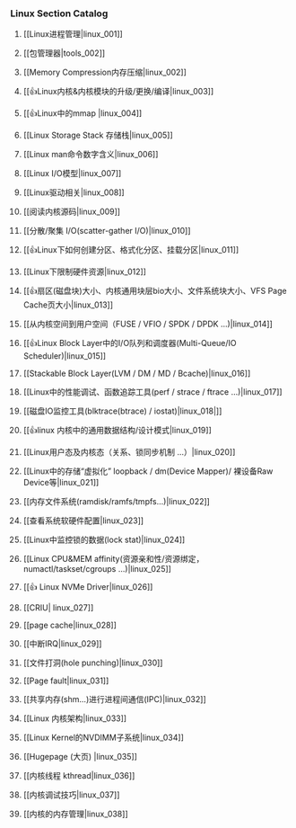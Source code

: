 ### Linux Section Catalog

1. [[Linux进程管理|linux_001]]

1. [[包管理器|tools_002]]

1. [[Memory Compression内存压缩|linux_002]]

1. [[👍Linux内核&内核模块的升级/更换/编译|linux_003]]

1. [[👍Linux中的mmap |linux_004]]

1. [[Linux Storage Stack 存储栈|linux_005]]

1. [[Linux man命令数字含义|linux_006]]

1. [[Linux I/O模型|linux_007]]

1. [[Linux驱动相关|linux_008]]

1. [[阅读内核源码|linux_009]]

1. [[分散/聚集 I/O(scatter-gather I/O)|linux_010]]

1. [[👍Linux下如何创建分区、格式化分区、挂载分区|linux_011]]

1. [[Linux下限制硬件资源|linux_012]]

1. [[👍扇区(磁盘块)大小、内核通用块层bio大小、文件系统块大小、VFS Page Cache页大小|linux_013]]

1. [[从内核空间到用户空间（FUSE / VFIO / SPDK / DPDK ...)|linux_014]]

1. [[👍Linux Block Layer中的I/O队列和调度器(Multi-Queue/IO Scheduler)|linux_015]]

1. [[Stackable Block Layer(LVM / DM / MD / Bcache)|linux_016]]

1. [[Linux中的性能调试、函数追踪工具(perf / strace / ftrace ...)|linux_017]]

1. [[磁盘IO监控工具(blktrace(btrace) / iostat)|linux_018|]]

1. [[👍linux 内核中的通用数据结构/设计模式|linux_019]]

1. [[Linux用户态及内核态（关系、锁同步机制 ...）|linux_020]]

1. [[Linux中的存储“虚拟化” loopback / dm(Device Mapper)/ 裸设备Raw Device等|linux_021]]

1. [[内存文件系统(ramdisk/ramfs/tmpfs...)|linux_022]]

1. [[查看系统软硬件配置|linux_023]]

1. [[Linux中监控锁的数据(lock stat)|linux_024]]

1. [[Linux CPU&MEM affinity(资源亲和性/资源绑定，numactl/taskset/cgroups ...)|linux_025]]

1. [[👍 Linux NVMe Driver|linux_026]]

1. [[CRIU| linux_027]]

1. [[page cache|linux_028]]

1. [[中断IRQ|linux_029]]

1. [[文件打洞(hole punching)|linux_030]]

1. [[Page fault|linux_031]]

1. [[共享内存(shm...)进行进程间通信(IPC)|linux_032]]

1. [[Linux 内核架构|linux_033]]

1. [[Linux Kernel的NVDIMM子系统|linux_034]]

1. [[Hugepage (大页) |linux_035]]

1. [[内核线程 kthread|linux_036]]

1. [[内核调试技巧|linux_037]]

1. [[内核的内存管理|linux_038]]